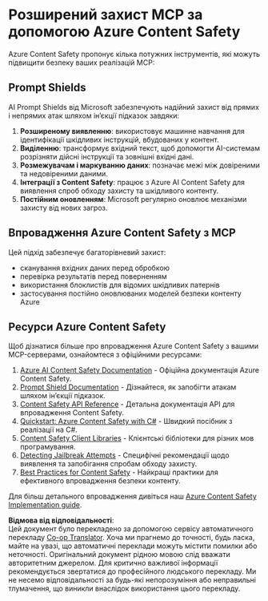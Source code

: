 <!--
CO_OP_TRANSLATOR_METADATA:
{
  "original_hash": "f5300fd1b5e84520d500b2a8f568a1d8",
  "translation_date": "2025-07-17T13:50:40+00:00",
  "source_file": "02-Security/azure-content-safety.md",
  "language_code": "uk"
}
-->
# Розширений захист MCP за допомогою Azure Content Safety

Azure Content Safety пропонує кілька потужних інструментів, які можуть підвищити безпеку ваших реалізацій MCP:

## Prompt Shields

AI Prompt Shields від Microsoft забезпечують надійний захист від прямих і непрямих атак шляхом ін’єкції підказок завдяки:

1. **Розширеному виявленню**: використовує машинне навчання для ідентифікації шкідливих інструкцій, вбудованих у контент.
2. **Виділенню**: трансформує вхідний текст, щоб допомогти AI-системам розрізняти дійсні інструкції та зовнішні вхідні дані.
3. **Розмежувачам і маркуванню даних**: позначає межі між довіреними та недовіреними даними.
4. **Інтеграції з Content Safety**: працює з Azure AI Content Safety для виявлення спроб обходу захисту та шкідливого контенту.
5. **Постійним оновленням**: Microsoft регулярно оновлює механізми захисту від нових загроз.

## Впровадження Azure Content Safety з MCP

Цей підхід забезпечує багаторівневий захист:
- сканування вхідних даних перед обробкою
- перевірка результатів перед поверненням
- використання блоклистів для відомих шкідливих патернів
- застосування постійно оновлюваних моделей безпеки контенту Azure

## Ресурси Azure Content Safety

Щоб дізнатися більше про впровадження Azure Content Safety з вашими MCP-серверами, ознайомтеся з офіційними ресурсами:

1. [Azure AI Content Safety Documentation](https://learn.microsoft.com/azure/ai-services/content-safety/) - Офіційна документація Azure Content Safety.
2. [Prompt Shield Documentation](https://learn.microsoft.com/azure/ai-services/content-safety/concepts/prompt-shield) - Дізнайтеся, як запобігти атакам шляхом ін’єкції підказок.
3. [Content Safety API Reference](https://learn.microsoft.com/rest/api/contentsafety/) - Детальна документація API для впровадження Content Safety.
4. [Quickstart: Azure Content Safety with C#](https://learn.microsoft.com/azure/ai-services/content-safety/quickstart-csharp) - Швидкий посібник з реалізації на C#.
5. [Content Safety Client Libraries](https://learn.microsoft.com/azure/ai-services/content-safety/quickstart-client-libraries-rest-api) - Клієнтські бібліотеки для різних мов програмування.
6. [Detecting Jailbreak Attempts](https://learn.microsoft.com/azure/ai-services/content-safety/concepts/jailbreak-detection) - Специфічні рекомендації щодо виявлення та запобігання спробам обходу захисту.
7. [Best Practices for Content Safety](https://learn.microsoft.com/azure/ai-services/content-safety/concepts/best-practices) - Найкращі практики для ефективного впровадження безпеки контенту.

Для більш детального впровадження дивіться наш [Azure Content Safety Implementation guide](./azure-content-safety-implementation.md).

**Відмова від відповідальності**:  
Цей документ було перекладено за допомогою сервісу автоматичного перекладу [Co-op Translator](https://github.com/Azure/co-op-translator). Хоча ми прагнемо до точності, будь ласка, майте на увазі, що автоматичні переклади можуть містити помилки або неточності. Оригінальний документ рідною мовою слід вважати авторитетним джерелом. Для критично важливої інформації рекомендується звертатися до професійного людського перекладу. Ми не несемо відповідальності за будь-які непорозуміння або неправильні тлумачення, що виникли внаслідок використання цього перекладу.